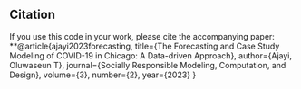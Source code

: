 ## Citation
If you use this code in your work, please cite the accompanying paper:
**@article{ajayi2023forecasting,
  title={The Forecasting and Case Study Modeling of COVID-19 in Chicago: A Data-driven Approach},
  author={Ajayi, Oluwaseun T},
  journal={Socially Responsible Modeling, Computation, and Design},
  volume={3},
  number={2},
  year={2023}
}
